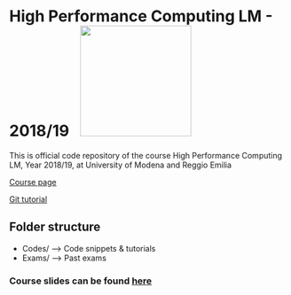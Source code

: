 # High Performance Computing LM - 2018/19&nbsp;&nbsp;&nbsp;<img src="https://www.unimore.it/_img/Sigillo2015.svg" width="200" />
This is official code repository of the course High Performance Computing LM, Year 2018/19, at University of Modena and Reggio Emilia

<a href="http://algo.ing.unimo.it/people/andrea/Didattica/HPC/index.html">Course page</a>

<a href="http://hipert.unimore.it/people/paolob/pub/Calcolo_Parallelo/Slides/Git_Tutorial.pdf">Git tutorial</a>

## Folder structure

- Codes/ --> Code snippets & tutorials
- Exams/ --> Past exams

### Course slides can be found <a href="http://algo.ing.unimo.it/people/andrea/Didattica/HPC/index.html">here</a>
